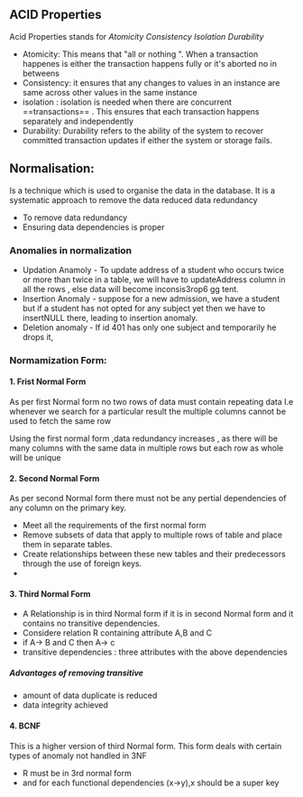 
##  ACID  Properties 
Acid Properties  stands for *Atomicity Consistency  Isolation Durability* 
- Atomicity: This means that "all or nothing ".  When a transaction  happenes   is either  the transaction  happens  fully  or it's  aborted no in betweens
- Consistency:  it ensures that any changes to  values in an instance  are same  across other values  in the same instance 
- isolation : isolation  is needed  when  there  are concurrent  ==transactions==  . This ensures  that each  transaction  happens  separately and independently 
- Durability: Durability refers  to the ability  of the system  to recover committed  transaction updates  if either  the system or storage  fails. 
## Normalisation: 
Is a technique  which is used to organise  the data in the database.  It is a systematic  approach  to remove the data reduced  data redundancy 
- To remove  data redundancy 
- Ensuring data dependencies  is proper 
### Anomalies  in normalization
- Updation Anamoly - To update address of a student who occurs twice or more than twice in a table, we will have to updateAddress column in all the rows , else data will become inconsis3rop6 gg tent.
- Insertion Anomaly - suppose for a new admission, we have a student but if a student has not opted for any subject yet then we have to insertNULL there, leading to insertion anomaly.
- Deletion  anomaly - If id 401 has only one subject and temporarily he drops it, 
### Normamization Form:
#### 1.  Frist Normal Form
As per first Normal  form no two rows of data must contain repeating  data
I.e whenever we search for a particular result the multiple columns  cannot  be used to fetch the  same row

Using the first  normal  form ,data redundancy  increases , as there will be many columns with the same data in multiple  rows  but each row as whole will be unique 
#### 2. Second Normal Form
As per second Normal form there must not be any pertial dependencies  of any column  on the primary  key.
- Meet all the requirements  of the first normal form
- Remove  subsets  of  data that apply to multiple rows of table and place them in separate  tables.
- Create relationships between  these new tables and their predecessors through the use of foreign  keys.
- 

#### 3. Third Normal Form
- A Relationship  is in third  Normal  form if it is in second   Normal  form and it contains no transitive  dependencies. 
- Considere relation R containing attribute A,B and C
- if A-> B and C then A-> c
- transitive dependencies  : three attributes  with the above  dependencies 
##### Advantages  of removing transitive 
- amount  of data duplicate  is reduced 
- data integrity  achieved 
#### 4. BCNF
This is a higher version  of third  Normal  form. This form deals with  certain  types of anomaly  not handled  in 3NF 
- R must be in 3rd normal form
- and for each functional dependencies (x->y),x should be a super key
 